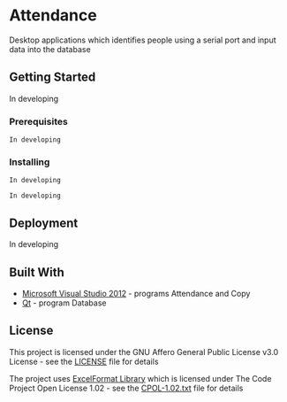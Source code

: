 # Attendance

Desktop applications which identifies people using a serial port and input data into the database

## Getting Started

In developing

### Prerequisites

```
In developing
```

### Installing

```
In developing
```

```
In developing
```

## Deployment

In developing

## Built With

* [Microsoft Visual Studio 2012](https://www.microsoft.com/ru-ru/SoftMicrosoft) - programs Attendance and Copy
* [Qt](https://www.qt.io) - program Database

## License

This project is licensed under the GNU Affero General Public License v3.0 License - see the [LICENSE](LICENSE) file for details

The project uses [ExcelFormat Library](https://www.codeproject.com/Articles/42504/ExcelFormat-Library) which is licensed under The Code Project Open License 1.02 - see the [CPOL-1.02.txt](CPOL-1.02.txt) file for details


